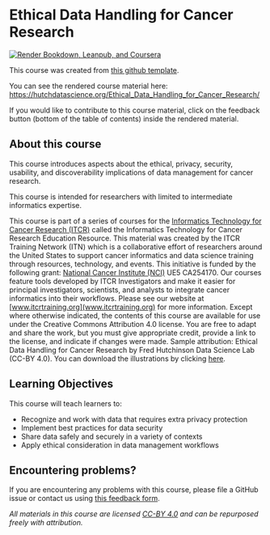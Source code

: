 # Ethical Data Handling for Cancer Research

[![Render Bookdown, Leanpub, and Coursera](https://github.com/fhdsl/Ethical_Data_Handling_for_Cancer_Research/actions/workflows/render-all.yml/badge.svg)](https://github.com/fhdsl/Ethical_Data_Handling_for_Cancer_Research/actions/workflows/render-all.yml)

This course was created from [this github template](https://github.com/jhudsl/DaSL_Course_Template_Bookdown).

You can see the rendered course material here:  https://hutchdatascience.org/Ethical_Data_Handling_for_Cancer_Research/

If you would like to contribute to this course material, click on the feedback button (bottom of the table of contents) inside the rendered material.

## About this course

This course introduces aspects about the ethical, privacy, security, usability, and discoverability implications of data management for cancer research.

This course is intended for researchers with limited to intermediate informatics expertise.

This course is part of a series of courses for the [Informatics Technology for Cancer Research (ITCR)]([https://itcr.cancer.gov/](https://www.cancer.gov/about-nci/organization/cssi/research/itcr)) called the Informatics Technology for Cancer Research Education Resource. This material was created by the ITCR Training Network (ITN)  which is a collaborative effort of researchers around the United States to support cancer informatics and data science training through resources, technology, and events. This initiative is funded by the following grant:  [National Cancer Institute (NCI)](https://www.cancer.gov/)  UE5 CA254170. Our courses feature tools developed by ITCR Investigators and make it easier for principal investigators, scientists, and analysts to integrate cancer informatics into their workflows. Please see our website at [www.itcrtraining.org](www.itcrtraining.org) for more information. Except where otherwise indicated, the contents of this course are available for use under the Creative Commons Attribution 4.0 license. You are free to adapt and share the work, but you must give appropriate credit, provide a link to the license, and indicate if changes were made. Sample attribution: Ethical Data Handling for Cancer Research by Fred Hutchinson Data Science Lab (CC-BY 4.0). You can download the illustrations by clicking [here](https://docs.google.com/presentation/d/1SRokLaGAc2hiwJSN26FHE0ZEEhPr3KQdyMICic8kAcs/edit?usp=sharing).

## Learning Objectives

This course will teach learners to:  

- Recognize and work with data that requires extra privacy protection
- Implement best practices for data security
- Share data safely and securely in a variety of contexts 
- Apply ethical consideration in data management workflows

## Encountering problems?

If you are encountering any problems with this course, please file a GitHub issue or contact us using [this feedback form](https://docs.google.com/forms/d/e/1FAIpQLSeYwgP9ZKGRCCkLV2vnMZy9ZLSqXZTUKTFKDVYEy95aXzw2Bg/viewform).

_All materials in this course are licensed [CC-BY 4.0](https://creativecommons.org/licenses/by/4.0/) and can be repurposed freely with attribution._
